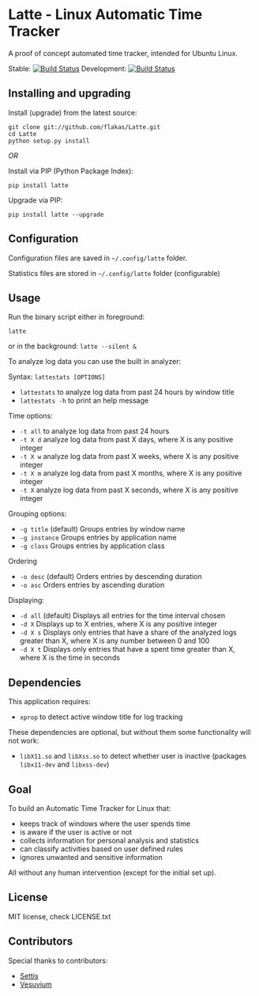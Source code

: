 Latte - Linux Automatic Time Tracker
====================================

A proof of concept automated time tracker, intended for Ubuntu Linux.

Stable: [![Build Status](https://secure.travis-ci.org/flakas/Latte.png?branch=master)](http://travis-ci.org/flakas/Latte)
Development: [![Build Status](https://secure.travis-ci.org/flakas/Latte.png?branch=development)](http://travis-ci.org/flakas/Latte)


Installing and upgrading
-----------------------

Install (upgrade) from the latest source:

```
git clone git://github.com/flakas/Latte.git
cd Latte
python setup.py install
```

*OR*

Install via PIP (Python Package Index):

```
pip install latte
```

Upgrade via PIP:

```
pip install latte --upgrade
```

Configuration
-------------

Configuration files are saved in `~/.config/latte` folder.

Statistics files are stored in `~/.config/latte` folder (configurable)

Usage
-----

Run the binary script either in foreground:

`latte`

or in the background:
`latte --silent &`

To analyze log data you can use the built in analyzer:

Syntax: `lattestats [OPTIONS]`

- `lattestats` to analyze log data from past 24 hours by window title
- `lattestats -h` to print an help message

Time options:
- `-t all`  to analyze log data from past 24 hours
- `-t X d`  analyze log data from past X days, where X is any positive integer
- `-t X w`  analyze log data from past X weeks, where X is any positive integer
- `-t X m`  analyze log data from past X months, where X is any positive integer
- `-t X` 	analyze log data from past X seconds, where X is any positive integer

Grouping options:

- `-g title`    (default) Groups entries by window name
- `-g instance` Groups entries by application name
- `-g class`    Groups entries by application class

Ordering

- `-o desc`    (default) Orders entries by descending duration
- `-o asc` 		Orders entries by ascending duration

Displaying:

- `-d all`    (default) Displays all entries for the time interval chosen
- `-d X`      Displays up to X entries, where X is any positive integer
- `-d X s`    Displays only entries that have a share of the analyzed logs greater than X, where X is any number between 0 and 100
- `-d X t`    Displays only entries that have a spent time greater than X, where X is the time in seconds

Dependencies
--------

This application requires:

- `xprop` to detect active window title for log tracking

These dependencies are optional, but without them some functionality will not work:

- `libX11.so` and `libXss.so` to detect whether user is inactive (packages `libx11-dev` and `libxss-dev`)

Goal
----

To build an Automatic Time Tracker for Linux that:

- keeps track of windows where the user spends time
- is aware if the user is active or not
- collects information for personal analysis and statistics
- can classify activities based on user defined rules
- ignores unwanted and sensitive information

All without any human intervention (except for the initial set up).

License
-------

MIT license, check LICENSE.txt

Contributors
------------

Special thanks to contributors:

- [Settis](https://github.com/Settis)
- [Vesuvium](https://github.com/Vesuvium)
